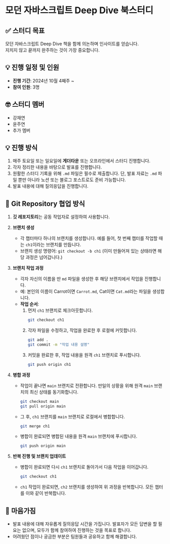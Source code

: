 # 모던 자바스크립트 Deep Dive 북스터디

## ✅ 스터디 목표

모던 자바스크립트 Deep Dive 책을 함께 의논하며 인사이트를 얻습니다.  
지치지 않고 끝까지 완주하는 것이 가장 중요합니다.

## 💡 진행 일정 및 인원

- **진행 기간**: 2024년 10월 4째주 ~
- **참여 인원**: 3명

## 🤓 스터디 멤버

- 강재연
- 윤주연
- 추가 멤버

## 💡 진행 방식

1. 매주 토요일 또는 일요일에 **게더타운** 또는 오프라인에서 스터디 진행합니다.
2. 각자 정리한 내용을 바탕으로 발표를 진행합니다.
3. 원활한 스터디 기록을 위해 `.md` 파일은 필수로 제출합니다. 단, 발표 자료는 `.md` 파일 뿐만 아니라 노션 또는 블로그 포스트로도 준비 가능합니다.
4. 발표 내용에 대해 질의응답을 진행합니다.

## 🌳 Git Repository 협업 방식

1. **깃 레포지토리**는 공동 작업자로 설정하여 사용합니다.

2. **브랜치 생성**

   - 각 챕터마다 하나의 브랜치를 생성합니다. 예를 들어, 첫 번째 챕터를 작업할 때는 `ch1`이라는 브랜치를 만듭니다.
   - 브랜치 생성 명령어: `git checkout -b ch1` (이미 만들어져 있는 상태라면 해당 과정은 넘어갑니다.)

3. **브랜치 작업 과정**

   - 각자 자신의 이름을 딴 `md` 파일을 생성한 후 해당 브랜치에서 작업을 진행합니다.
   - 예: 본인의 이름이 Carrot이면 `Carrot.md`, Cat이면 `Cat.md`라는 파일을 생성합니다.
   - **작업 순서**:
     1. 먼저 `ch1` 브랜치로 체크아웃합니다.
        ```bash
        git checkout ch1
        ```
     2. 각자 파일을 수정하고, 작업을 완료한 후 로컬에 커밋합니다.
        ```bash
        git add .
        git commit -m "작업 내용 설명"
        ```
     3. 커밋을 완료한 후, 작업 내용을 원격 `ch1` 브랜치로 푸시합니다.
        ```bash
        git push origin ch1
        ```

4. **병합 과정**

   - 작업이 끝나면 `main` 브랜치로 전환합니다. 만일의 상황을 위해 원격 `main` 브랜치의 최신 상태를 동기화합니다.
     ```bash
     git checkout main
     git pull origin main
     ```
   - 그 후, `ch1` 브랜치를 `main` 브랜치로 로컬에서 병합합니다.
     ```bash
     git merge ch1
     ```
   - 병합이 완료되면 병합된 내용을 원격 `main` 브랜치에 푸시합니다.
     ```bash
     git push origin main
     ```

5. **반복 진행 및 브랜치 업데이트**

   - 병합이 완료되면 다시 `ch1` 브랜치로 돌아가서 다음 작업을 이어갑니다.
     ```bash
     git checkout ch1
     ```
   - `ch1` 작업이 완료되면, `ch2` 브랜치를 생성하여 위 과정을 반복합니다. 모든 챕터를 이와 같이 반복합니다.

## 🤝 마음가짐

- 발표 내용에 대해 자유롭게 질의응답 시간을 가집니다. 발표자가 모든 답변을 할 필요는 없으며, 모두가 함께 참여하여 진행하는 것을 목표로 합니다.
- 어려웠던 점이나 궁금한 부분은 팀원들과 공유하고 함께 해결합니다.
